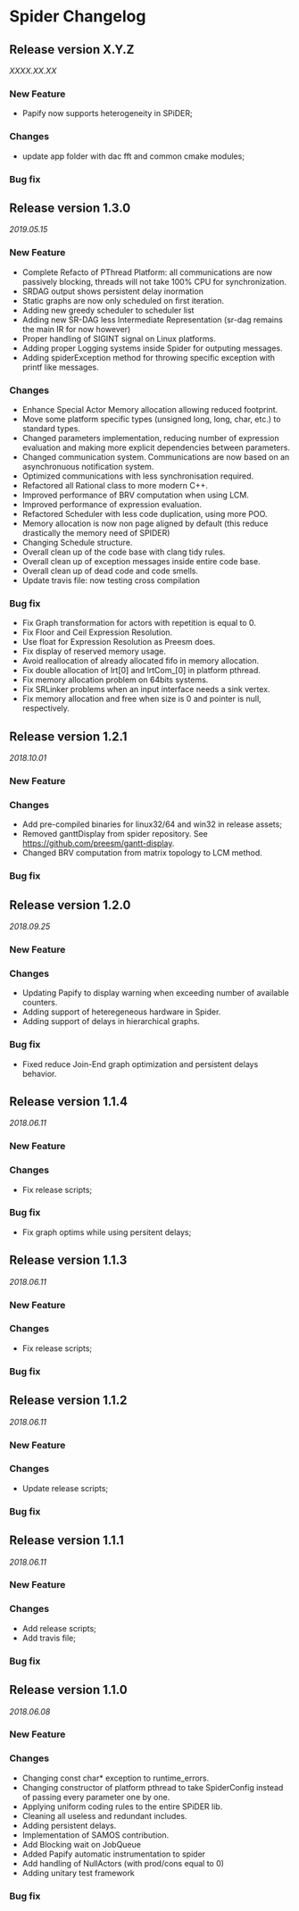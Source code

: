 Spider Changelog
================

## Release version X.Y.Z
*XXXX.XX.XX*

### New Feature
* Papify now supports heterogeneity in SPiDER;

### Changes
* update app folder with dac fft and common cmake modules;

### Bug fix


## Release version 1.3.0
*2019.05.15*

### New Feature
* Complete Refacto of PThread Platform: all communications are now passively blocking, threads will not take 100% CPU for synchronization.
* SRDAG output shows persistent delay inormation
* Static graphs are now only scheduled on first iteration.
* Adding new greedy scheduler to scheduler list
* Adding new SR-DAG less Intermediate Representation (sr-dag remains the main IR for now however)
* Proper handling of SIGINT signal on Linux platforms.
* Adding proper Logging systems inside Spider for outputing messages.
* Adding spiderException method for throwing specific exception with printf like messages.

### Changes
* Enhance Special Actor Memory allocation allowing reduced footprint.
* Move some platform specific types (unsigned long, long, char, etc.) to standard types.
* Changed parameters implementation, reducing number of expression evaluation and making more explicit dependencies between parameters.
* Changed communication system. Communications are now based on an asynchronuous notification system.
* Optimized communications with less synchronisation required.
* Refactored all Rational class to more modern C++.
* Improved performance of BRV computation when using LCM.
* Improved performance of expression evaluation.
* Refactored Scheduler with less code duplication, using more POO.
* Memory allocation is now non page aligned by default (this reduce drastically the memory need of SPIDER)
* Changing Schedule structure.
* Overall clean up of the code base with clang tidy rules.
* Overall clean up of exception messages inside entire code base.
* Overall clean up of dead code and code smells.
* Update travis file: now testing cross compilation

### Bug fix
* Fix Graph transformation for actors with repetition is equal to 0.
* Fix Floor and Ceil Expression Resolution.
* Use float for Expression Resolution as Preesm does.
* Fix display of reserved memory usage.
* Avoid reallocation of already allocated fifo in memory allocation.
* Fix double allocation of lrt[0] and lrtCom_[0] in platform pthread.
* Fix memory allocation problem on 64bits systems.
* Fix SRLinker problems when an input interface needs a sink vertex.
* Fix memory allocation and free when size is 0 and pointer is null, respectively.

## Release version 1.2.1
*2018.10.01*

### New Feature

### Changes
* Add pre-compiled binaries for linux32/64 and win32 in release assets;
* Removed ganttDisplay from spider repository. See https://github.com/preesm/gantt-display. 
* Changed BRV computation from matrix topology to LCM method.

### Bug fix


## Release version 1.2.0
*2018.09.25*

### New Feature

### Changes
* Updating Papify to display warning when exceeding number of available counters.
* Adding support of heteregeneous hardware in Spider.
* Adding support of delays in hierarchical graphs.

### Bug fix
* Fixed reduce Join-End graph optimization and persistent delays behavior.

## Release version 1.1.4
*2018.06.11*

### New Feature

### Changes
* Fix release scripts;

### Bug fix
* Fix graph optims while using persitent delays;


## Release version 1.1.3
*2018.06.11*

### New Feature

### Changes
* Fix release scripts;

### Bug fix


## Release version 1.1.2
*2018.06.11*

### New Feature

### Changes
* Update release scripts;

### Bug fix


## Release version 1.1.1
*2018.06.11*

### New Feature

### Changes
* Add release scripts;
* Add travis file;

### Bug fix

## Release version 1.1.0
*2018.06.08*

### New Feature

### Changes
* Changing const char* exception to runtime_errors.
* Changing constructor of platform pthread to take SpiderConfig instead of passing every parameter one by one.
* Applying uniform coding rules to the entire SPiDER lib.
* Cleaning all useless and redundant includes.
* Adding persistent delays.
* Implementation of SAMOS contribution.
* Add Blocking wait on JobQueue
* Added Papify automatic instrumentation to spider
* Add handling of NullActors (with prod/cons equal to 0)
* Adding unitary test framework

### Bug fix
